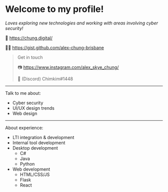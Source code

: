 # Welcome to my profile!

*Loves exploring new technologies and working with areas involving cyber security!*

🔗 https://chung.digital/

👨‍💻 https://gist.github.com/alex-chung-brisbane

> Get in touch
> 
> 📷 https://www.instagram.com/alex_skye_chung/
> 
> 🔷 (Discord) Chimkim#1448

***

Talk to me about:

- Cyber security
- UI/UX design trends
- Web design

***

About experience:

- LTI integration & development
- Internal tool development
- Desktop development
    - C#
    - Java
    - Python
- Web development
    - HTML/CSS/JS
    - Flask
    - React
